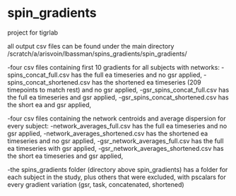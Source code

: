 # spin_gradients
project for tigrlab

all output csv files can be found under the main directory /scratch/a/arisvoin/lbassman/spins_gradients/spin_gradients/

-four csv files containing first 10 gradients for all subjects with networks:
  -spins_concat_full.csv has the full ea timeseries and no gsr applied,
  -spins_concat_shortened.csv has the shortened ea timeseries (209 timepoints to match rest) and no gsr applied,
  -gsr_spins_concat_full.csv has the full ea timeseries and gsr applied,
  -gsr_spins_concat_shortened.csv has the short ea and gsr applied,
  
-four csv files containing the network centroids and average dispersion for every subject:
  -network_averages_full.csv has the full ea timeseries and no gsr applied, 
  -network_averages_shortened.csv has the shortened ea timeseries and no gsr applied,
  -gsr_network_averages_full.csv has the full ea timeseries with gsr applied,
  -gsr_network_averages_shortened.csv has the short ea timeseries and gsr applied,
  
-the spins_gradients folder (directory above spin_gradients) has a folder for each subject in the study, plus others that were excluded, with pscalars for every gradient variation (gsr, task, concatenated, shortened) 
  
